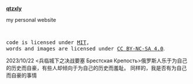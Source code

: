 **[qtzxly](https://qtzxly.github.io/)**

my personal website

<br>

<samp>code is licensed under <a href='./LICENSE'>MIT</a>,<br> words and images are licensed under <a href='https://creativecommons.org/licenses/by-nc-sa/4.0/'>CC BY-NC-SA 4.0</a></samp>.

2023/10/22  <兵临城下之决战要塞 Брестская Крепость>俄罗斯人乐于为自己的历史而自豪，有些人却倾向于为自己的历史而羞耻。  同样的，我是否有为自己而自豪的事情
